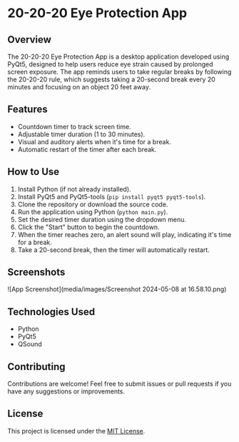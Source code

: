 # 20-20-20 Eye Protection App

## Overview
The 20-20-20 Eye Protection App is a desktop application developed using PyQt5, designed to help users reduce eye strain caused by prolonged screen exposure. The app reminds users to take regular breaks by following the 20-20-20 rule, which suggests taking a 20-second break every 20 minutes and focusing on an object 20 feet away.

## Features
- Countdown timer to track screen time.
- Adjustable timer duration (1 to 30 minutes).
- Visual and auditory alerts when it's time for a break.
- Automatic restart of the timer after each break.

## How to Use
1. Install Python (if not already installed).
2. Install PyQt5 and PyQt5-tools (`pip install pyqt5 pyqt5-tools`).
3. Clone the repository or download the source code.
4. Run the application using Python (`python main.py`).
5. Set the desired timer duration using the dropdown menu.
6. Click the "Start" button to begin the countdown.
7. When the timer reaches zero, an alert sound will play, indicating it's time for a break.
8. Take a 20-second break, then the timer will automatically restart.

## Screenshots
![App Screenshot](media/images/Screenshot 2024-05-08 at 16.58.10.png)

## Technologies Used
- Python
- PyQt5
- QSound

## Contributing
Contributions are welcome! Feel free to submit issues or pull requests if you have any suggestions or improvements.

## License
This project is licensed under the [MIT License](LICENSE).
